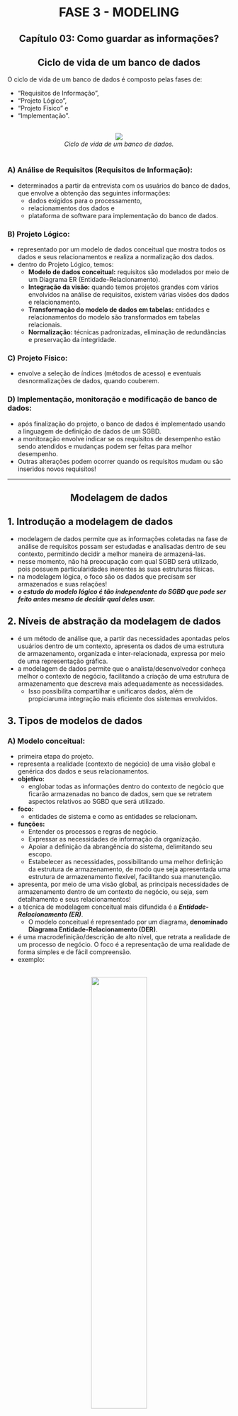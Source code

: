 <div id="fase02" align="center">
<h1>FASE 3 - MODELING</h1>
<h2>Capítulo 03: Como guardar as informações?</h2>
</div>

<div align="center">
<h2>Ciclo de vida de um banco de dados</h2>
</div>

O ciclo de vida de um banco de dados é composto pelas fases de:
- “Requisitos de Informação”, 
- “Projeto Lógico”, 
- “Projeto Físico” e 
- “Implementação”.

<br>
<div align="center">
<img src="../assets/imagens-fase03/ciclo-vida-bd.png"><br>
<em>Ciclo de vida de um banco de dados.</em>
</div>
<br>

### A) Análise de Requisitos (Requisitos de Informação): 
- determinados a partir da entrevista com os usuários do banco de dados, que envolve a obtenção das seguintes informações: 
  - dados exigidos para o processamento,
  - relacionamentos dos dados e 
  - plataforma de software para implementação do banco de dados.

### B) Projeto Lógico:
- representado por um modelo de dados conceitual que mostra todos os dados e seus relacionamentos e realiza a normalização dos dados.
- dentro do Projeto Lógico, temos:
  - **Modelo de dados conceitual:** requisitos são modelados por meio de um Diagrama ER (Entidade-Relacionamento).
  - **Integração da visão:** quando temos projetos grandes com vários envolvidos na análise de requisitos, existem várias visões dos dados e relacionamento.
  - **Transformação do modelo de dados em tabelas:** entidades e relacionamentos do modelo são transformados em tabelas relacionais.
  - **Normalização:** técnicas padronizadas, eliminação de redundâncias e preservação da integridade.

### C) Projeto Físico: 
- envolve a seleção de índices (métodos de acesso) e eventuais desnormalizações de dados, quando couberem.

### D) Implementação, monitoração e modificação de banco de dados: 
- após finalização do projeto, o banco de dados é implementado usando a linguagem de definição de dados de um SGBD.
- a monitoração envolve indicar se os requisitos de desempenho estão sendo atendidos e mudanças podem ser feitas para melhor desempenho. 
- Outras alterações podem ocorrer quando os requisitos mudam ou são inseridos novos requisitos!

---

<div align="center">
<h2>Modelagem de dados</h2>
</div>

## 1. Introdução a modelagem de dados

- modelagem de dados permite que as informações coletadas na fase de análise de requisitos possam ser estudadas e analisadas dentro de seu contexto, permitindo decidir a melhor maneira de armazená-las.
- nesse momento, não há preocupação com qual SGBD será utilizado, pois possuem particularidades inerentes às suas estruturas físicas. 
- na modelagem lógica, o foco são os dados que precisam ser armazenados e suas relações!
- ***o estudo do modelo lógico é tão independente do SGBD que pode ser feito antes mesmo de decidir qual deles usar.***

## 2. Níveis de abstração da modelagem de dados

- é um método de análise que, a partir das necessidades apontadas pelos usuários dentro de um contexto, apresenta os dados de uma estrutura de armazenamento, organizada e inter-relacionada, expressa por meio de uma representação gráfica.
- a modelagem de dados permite que o analista/desenvolvedor conheça melhor o contexto de negócio, facilitando a criação de uma estrutura de armazenamento que descreva mais adequadamente as necessidades.
  - Isso possibilita compartilhar e unificaros dados, além de propiciaruma integração mais eficiente dos sistemas envolvidos.

## 3. Tipos de modelos de dados

### A) Modelo conceitual:

- primeira etapa do projeto.
- representa a realidade (contexto de negócio) de uma visão global e genérica dos dados e seus relacionamentos.
- **objetivo:** 
  - englobar todas as informações dentro do contexto de negócio que ficarão armazenadas no banco de dados, sem que se retratem aspectos relativos ao SGBD que será utilizado.
- **foco:** 
  - entidades de sistema e como as entidades se relacionam.
- **funções:**
  - Entender os processos e regras de negócio.
  - Expressar as necessidades de informação da organização.
  - Apoiar a definição da abrangência do sistema, delimitando seu escopo.
  - Estabelecer as necessidades, possibilitando uma melhor definição da estrutura de armazenamento, de modo que seja apresentada uma estrutura de armazenamento flexível, facilitando sua manutenção.
- apresenta, por meio de uma visão global, as principais necessidades de armazenamento dentro de um contexto de negócio, ou seja, sem detalhamento e seus relacionamentos!
- a técnica de modelagem conceitual mais difundida é a ***Entidade-Relacionamento (ER)***.
  - O modelo conceitual é representado por um diagrama, **denominado Diagrama Entidade-Relacionamento (DER)**.
- é uma macrodefinição/descrição de alto nível, que retrata a realidade de um processo de negócio. O foco é a representação de uma realidade de forma simples e de fácil compreensão.
- exemplo:

<br>
<div align="center">
<img src="../assets/imagens-fase03/exemplo1-er.png" width="50%"><br>
<em>Exemplo de modelo conceitual usando a técnica de Entidade-Relacionamento, que retrata necessidade de armazenar dados dos médicos e consultas realizadas.</em>
</div>
<br>

### B) Modelo lógico de dados:

- logo após o modelo conceitual.
- nível de detalhamento maior.
- descreve as estruturas que serão armazenadas no banco de dados, resultando numa representação gráfica dos dados de maneira lógica.
- nomeia componentes e ações que exercem de um para o outro, mas sem características específicas de um SGBD.
- ***objetivo:***
  - descrição dos elementos (como o detalhamento de atributos, chaves de identificação, integridade referencial e a normalização).
- exemplo:

<br>
<div align="center">
<img src="../assets/imagens-fase03/exemplo1-ml.png" width="50%"><br>
<em>Exemplo de modelo lógico de dados.</em>
</div>
<br>

- sobre o exemplo acima:
  - é possível identificar entidades, atributos, relacionamentos e restrições, como a obrigatoriedade de atributos, representada com os asteriscos vermelhos.
  - há detalhamento das entidades “MÉDICO” e “CONSULTA”, pelo detalhamento dos atributos (matrícula do médico, CRM, nome, código da consulta, data e hora da consulta) e da ação entre as entidades.
  - o padrão de relacionamento, conhecido vulgarmente como “pédegalinha”,indica que um médico poderá realizar várias consultas (quando o relacionamento é “lido” da esquerda para a direita, ou seja, da entidade MÉDICO para a entidade CONSULTA). Ao mesmo tempo, uma consulta deverá ser realizada por um único médico (quando a “leitura” é feita da direita para esquerda, da entidade CONSULTA para a entidade MÉDICO). 
  - para elaboração, foi utilizada a `ferramenta Oracle SQL Developer Data Modeler`, com a notação de Barker.

### C) Modelo físico de dados (ou modelo relacional):

- derivado do modelo lógico.
- última etapa do projeto de banco de dados.
- são detalhados os componentes de estrutura física do banco de dados, como tabelas, campos, tipos de dados, índices, nomenclaturas, exigências (restrições) relativas a conteúdo, domínio dos campos, etc.
- **utiliza-se o SGB** (como Oracle, SQL Server, DB2, MySQL, PostgreSQL, etc).
- após a concepção do modelo físico, um **SCRIPT**, composto por comandos SQL do tipo DDL (Data Definition Language ou Linguagem de Definição de Dados), é gerado.T
  - trata-se de comandos específicos para a criação das estruturas necessárias ao armazenado de dados, como as tabelas!
- exemplo:

<br>
<div align="center">
<img src="../assets/imagens-fase03/exemplo1-mf.png" width="50%"><br>
<em>Exemplo de modelo físico de dados.</em>
</div>
<br>

- no exemplo acima:
  - utilizado o SGCB Oracle Database 11g.
  - o exemplo detalha entidades MÉDICO e CONSULTA, considerando tipos de dados necessários para armazenar o conteúdo de cada atributo descrito no modelo lógico. Entre eles, a identificação, as Chaves Primárias e Estrangeiras, restrições do tipo NOT NULL/NULL, UNIQUE e demais detalhes físicos.

---

<div align="center">
<h2>Abordagem Relacional</h2>
</div>

> Um banco de dados relacional (ou base de dados relacional) é um sistema de armazenamento de dados, baseado nos relacionamentos entre elementos de dados, buscando uma normalização (não redundância) dos dados!

## 1. Modelo Entidade x Relacionamento (MER):

- a abordagem ER é considerada padrão para a modelagem de dados!
- o modelo ER unifica as visões de um modelo relacional.
- seu **objetivo** é desenvolver um modelo que represente as necessidades do negócio!

<br>
<div align="center">
<img src="../assets/imagens-fase03/exemplo1-der.png" width="50%"><br>
<em>Exemplo de Diagrama Entidade-Relacionamento (DER).</em>
</div>
<br>

## 2. Entidade:

- representa uma necessidade de armazenamento.
- é um objeto ou elemento que existe no mundo real, com uma identificação distinta e um significado próprio.
- sua existência pode ser:
  - ***física e tangível***, como pessoas, casa, relógio, computadores, funcionários.O
  - ou ***conceitual e intangível***, como serviços, disciplina escolar, consulta médica.
    - ou seja, a entidade pode ser um evento ou fenômeno!

### ***Como identificar uma entidade?***

- focar no problema em pauta e perguntar-se: "Quais são as ‘coisas’ nesse problema?".
- a maioria delas cairá em uma das seguintes categorias:

  - `Coisas tangíveis`:
    - são os objetos mais fáceis de serem achados.
    - exemplos: livro, avião, veículo...

  - `Funções`:
    - exemplos: médico, paciente, cliente, empregado, supervisor, proprietário, ...
    - funções podem possuir atributos específicos: um médico, por exemplo, possui seu número CRM, que pode ser pertinente no sistema computacional.

  - `Incidentes`:
    - objetos-incidentes são usados para representar uma ocorrência ou um fato, algo que acontece em um determinado período.
    - exemplos: voo, acidente, chamada.

  - `Interações`:
    - objetos-interações geralmente possuem uma qualidade de "transação" ou de "contrato".
    - referem-se a dois ou mais objetos do modelo.
    - exemplos: compra, casamento.

### ***Como representar uma entidade?***

- em um Diagrama de Modelagem de Dados, podemos representar uma ENTIDADE por meiode um retângulo com o nome dela.
- recomendado que o nome da entidade seja representado por uma palavra no singular, com letras maiúsculas.
- não são utilizados acentos ou caracteres especiais, exceto o underline“_”, para separar as palavras, ou seja, **o nome da entidade precisa ser um termo único**.

## 3. Atributos:

- são informações que qualificam e caracterizam uma entidade.
- são tão inerentes a uma entidade que, para serem consideradas únicas,precisam possuir no mínimo dois atributos.
- uma entidade com um único atributo normalmente é agregada a outra entidade!
- é recomendado que o nome do atributo seja representado por uma palavra no singular, com letras minúsculas.
- não são utilizados acentos ou caracteres especiais, exceto o underline“_”, para separar as palavras, ou seja, usar um termo único.

### ***Análise de um atributo:***

- durante o refinamento do modelo de dados, analisar o atributo em relação ao conteúdo que será armazenado. 
- **quanto ao conteúdo armazenado**, podem-se classificar os atributos de acordo com seus **tipos**:

  - `atributo simples`:
    - guarda em si um único valor indivisível.
    - exemplos: nome, código, descrição do produto, data de emissão, data e hora da consulta.

  - `atributo composto`:
    - resultado da soma de vários atributos.
    - exemplos: telefone (DDI + DDD + prefixo + sufixo), endereço (tipo logradouro + logradouro + numero + complemento + CEP + bairro + cidade + estado).

  - `atributo multivalorado`:
    - pode ter várias ocorrências, ou seja, valores associados a ele.
    - exemplo: telefone (uma única pessoa pode ter telefones: residencial, comercial, celular e de recados).
    - no modelo relacional será preciso decompor esse atributo em tabelas (entidades) e campos (atributos).
    - para cada Atributo Multivalorado, criar uma tabela contendo:
      - como Chave Estrangeira, a Chave Primária da tabela que representa o conjunto de entidades que têm o Atributo Multivalorado.
      - o valor do atributo.
    - a Chave Primária da nova tabela é a combinação da Chave Estrangeira e do valor do atributo.

  - `atributo determinante`: 
    - sua característica é garantir a unicidade de cada ocorrência da entidade.
    - o conteúdo normalmente identifica um objeto, uma pessoa, um produto, individualmente.
    - exemplos: matrícula de um aluno, número de uma nota fiscal, código de um produto, número de uma conta corrente, código do RENAVAM.

## 4. Instâncias ou ocorrências de uma entidade

- é cada existência ou ocorrência de um objeto na entidade.
- representa um conjunto de valores que serão armazenados após a implementação da estrutura de armazenamento a partir de um SGBD.

> é importante não confundir a entidade ou seus atributos com o **conteúdo** que será armazenado após a implementação do banco de dados por meio de um SGBD!

### ***a) Tupla:***

- é uma estrutura de atributos relacionados e interdependentes que residem em uma entidade.
- é a linha de registro!
- uma ocorrência também é conhecida como instância, tupla ou registro. No Projeto Lógico, equivale a uma instância ou ocorrência da entidade. No Projeto Físico, equivale a um registro ou linha da tabela.

### ***b) Identificação-Chave:***

- identificam a entidade de maneira única, garantindo que as informações não se repitam.
- exemplos: RG, CPF, CNH, carteira profissional, conta bancária.
- quando um atributo tem característica de determinante em uma estrutura de armazenamento, podemos dizer que é “candidato” a ser escolhido. Esse atributo identificará cada ocorrência da entidade de forma única,conhecida como **Chave Primária**!

### ***c) Chave Primária:***

- atributo que identifica uma única ocorrência dentro de uma entidade, ou seja, o atributo “identificador ou determinante” que foi classificado anteriormente!
- geralmente,são utilizados campos numéricos como Chave Primária de uma entidade.
- toda entidade deve conter uma Chave Primária.
- pode ser formada por um ou mais atributos, a fim de garantir a unicidade das ocorrências de uma entidade!

### ***d) Chave Estrangeira:***

- é o atributo que estabelece a relação entre duas entidades.
- faz referência a um atributo Chave Primária, que normalmente pertence a outra entidade.
- seu **objetivo** é assegurar a integridade referencial entre os elementos associados. 
- a integridade referencial garante que as ocorrências de uma entidade que se relaciona com outra entidade farão citação a uma Chave Primária existente, ou seja, cadastrada!

## 4. Tipos de Entidade

### A) ***Entidade FORTE*** (Primária ou Principal): 

- entidades de dados que possuem alto grau de independência com relação à existência e identificação.
- não têm dependência com nenhuma outra entidade para formar seu conceito.
- normalmente são entidades fundamentais, cujo objetivo é manter as transações de negócio da empresa!
- exemplos: banco, pedido, nota fiscal, aluno, funcionário.

### B) ***Entidade FRACA*** (ou Dependente):

- são entidades vinculadas à existência de uma entidade principal, não existem por si sós, estãoc ondicionadasa outra única entidade, da qual elas dependem!
- por defifição, é uma entidade subordinada em que a Chave Primária é formada pela Chave Estrangeira – proveniente da relação com a Entidade Forte – associada a um atributo da própria Entidade Fraca!
- exemplos: dependente, item de pedido, agência, nota aluno.

> a Entidade Fraca no modelo lógico ***não possui Chave Primária***. 

### C) ***Entidade Associativa***:

- não existem em um “Modelo Entidade-Relacionamento” por si sós, estão subordinadas à existência de duas ou mais entidades.
- exemplos: Voo, Acidente, Casamento, Registro de Chamado.

---

## Dicas para identificar entidades:

1. Examine os substantivos. Eles são objetos de significado próprio.
2. Dê um nome a cada entidade.
3. Há informação relevante a respeito da entidade,necessária às operações da empresa?
4. Cada ocorrência da entidade tem um identificador único (chave)?
5. Escreva uma descrição da suposta entidade (CD é o produto básico de venda da empresa. Exemplos de CDs).
6. Faça um diagrama com, pelo menos, alguns de seus atributos!

--- 

## FAST TEST

### 1. Podemos afirmar que um atributo determinante garante a unicidade da informação?
> Sim, pois ele garante que o dado seja único e não exista duplicidade.

### 2. Assinale a alternativa que descreva quais são os ciclos de vida de um banco de dados.
> Requisitos de Informação,  Projeto Lógico, Projeto Físico e Implementação.

### 3. Qual das alternativas a seguir nomeia um atributo identificador ou determinante?
> Chave primária.

### 4. Escolha a alternativa que descreva qual é a sigla que representa um conjunto de técnicas e passos para projetar um banco de dados baseado nos relacionamentos entre elementos de dados.
> MER.

### 5. Quais são as informações que qualificam uma entidade?
> Atributos.

---

[Voltar ao início!](https://github.com/monicaquintal/fintech)